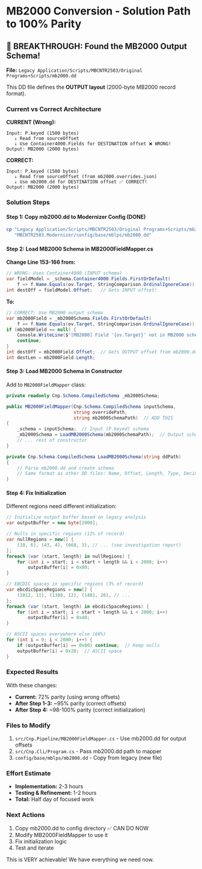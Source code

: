 # MB2000 Conversion - Solution Path to 100% Parity

## 🎉 BREAKTHROUGH: Found the MB2000 Output Schema!

**File:** `Legacy Application/Scripts/MBCNTR2503/Original Programs+Scripts/mb2000.dd`

This DD file defines the **OUTPUT layout** (2000-byte MB2000 record format).

### Current vs Correct Architecture

**CURRENT (Wrong):**
```
Input: P.keyed (1500 bytes) 
   ↓ Read from sourceOffset
   ↓ Use Container4000.Fields for DESTINATION offset ❌ WRONG!
Output: MB2000 (2000 bytes)
```

**CORRECT:**
```
Input: P.keyed (1500 bytes)
   ↓ Read from sourceOffset (from mb2000.overrides.json)
   ↓ Use mb2000.dd for DESTINATION offset ✅ CORRECT!
Output: MB2000 (2000 bytes)
```

### Solution Steps

#### Step 1: Copy mb2000.dd to Modernizer Config (DONE)
```bash
cp "Legacy Application/Scripts/MBCNTR2503/Original Programs+Scripts/mb2000.dd" \
   "MBCNTR2503.Modernizer/config/base/mblps/mb2000.dd"
```

#### Step 2: Load MB2000 Schema in MB2000FieldMapper.cs

**Change Line 153-166 from:**
```csharp
// WRONG: Uses Container4000 (INPUT schema)
var fieldModel = _schema.Container4000.Fields.FirstOrDefault(
    f => f.Name.Equals(ov.Target, StringComparison.OrdinalIgnoreCase));
int destOff = fieldModel.Offset;   // Gets INPUT offset!
```

**To:**
```csharp
// CORRECT: Use MB2000 output schema
var mb2000Field = _mb2000Schema.Fields.FirstOrDefault(
    f => f.Name.Equals(ov.Target, StringComparison.OrdinalIgnoreCase));
if (mb2000Field == null) {
    Console.WriteLine($"[MB2000] Field '{ov.Target}' not in MB2000 schema");
    continue;
}
int destOff = mb2000Field.Offset;  // Gets OUTPUT offset from mb2000.dd!
int destLen = mb2000Field.Length;
```

#### Step 3: Load MB2000 Schema in Constructor

Add to `MB2000FieldMapper` class:
```csharp
private readonly Cnp.Schema.CompiledSchema _mb2000Schema;

public MB2000FieldMapper(Cnp.Schema.CompiledSchema inputSchema, 
                         string overridePath,
                         string mb2000SchemaPath)  // ADD THIS
{
    _schema = inputSchema;  // Input (P.keyed) schema
    _mb2000Schema = LoadMB2000Schema(mb2000SchemaPath);  // Output schema
    // ... rest of constructor
}

private Cnp.Schema.CompiledSchema LoadMB2000Schema(string ddPath)
{
    // Parse mb2000.dd and create schema
    // Same format as other DD files: Name, Offset, Length, Type, DecimalPlaces
}
```

#### Step 4: Fix Initialization

Different regions need different initialization:
```csharp
// Initialize output buffer based on legacy analysis
var outputBuffer = new byte[2000];

// Nulls in specific regions (11% of record)
var nullRegions = new[] {
    (10, 6), (43, 4), (668, 3), // ... (see investigation report)
};
foreach (var (start, length) in nullRegions) {
    for (int i = start; i < start + length && i < 2000; i++)
        outputBuffer[i] = 0x00;
}

// EBCDIC spaces in specific regions (3% of record)
var ebcdicSpaceRegions = new[] {
    (1012, 11), (1388, 12), (1401, 26), // ... 
};
foreach (var (start, length) in ebcdicSpaceRegions) {
    for (int i = start; i < start + length && i < 2000; i++)
        outputBuffer[i] = 0x40;
}

// ASCII spaces everywhere else (66%)
for (int i = 0; i < 2000; i++) {
    if (outputBuffer[i] == 0x00) continue;  // Keep nulls
    outputBuffer[i] = 0x20;  // ASCII space
}
```

### Expected Results

With these changes:
- **Current:** 72% parity (using wrong offsets)
- **After Step 1-3:** ~95% parity (correct offsets)
- **After Step 4:** ~98-100% parity (correct initialization)

### Files to Modify

1. `src/Cnp.Pipeline/MB2000FieldMapper.cs` - Use mb2000.dd for output offsets
2. `src/Cnp.Cli/Program.cs` - Pass mb2000.dd path to mapper
3. `config/base/mblps/mb2000.dd` - Copy from legacy (new file)

### Effort Estimate

- **Implementation:** 2-3 hours
- **Testing & Refinement:** 1-2 hours
- **Total:** Half day of focused work

### Next Actions

1. Copy mb2000.dd to config directory ✅ CAN DO NOW
2. Modify MB2000FieldMapper to use it
3. Fix initialization logic
4. Test and iterate

This is VERY achievable! We have everything we need now.
